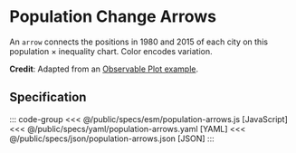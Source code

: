 <script setup>
  import { coordinator } from '@uwdata/vgplot';
  coordinator().clear();
</script>

# Population Change Arrows

An `arrow` connects the positions in 1980 and 2015 of each city on this population × inequality chart. Color encodes variation.

<Example spec="/specs/yaml/population-arrows.yaml" />

**Credit**: Adapted from an [Observable Plot example](https://observablehq.com/@observablehq/plot-arrow-variation-chart).

## Specification

::: code-group
<<< @/public/specs/esm/population-arrows.js [JavaScript]
<<< @/public/specs/yaml/population-arrows.yaml [YAML]
<<< @/public/specs/json/population-arrows.json [JSON]
:::
